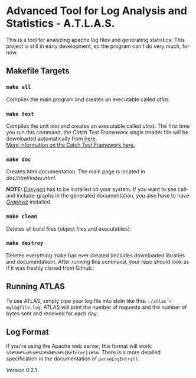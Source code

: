 # Advanced Tool for Log Analysis and Statistics - A.T.L.A.S.
This is a tool for analyzing apache log files and generating statistics. This project is still in early development, so
the program can't do very much, for now.

## Makefile Targets
### `make all`
Compiles the main program and creates an executable called _atlas_.

### `make test`
Compiles the unit test and creates an executable called _utest_. The first time you run this command, the _Catch Test
Framework_ single header file will be downloaded automatically from
[here](https://raw.githubusercontent.com/philsquared/Catch/master/single_include/catch.hpp "catch.cpp").  
[More information on the Catch Test Framework here.](https://github.com/philsquared/Catch "catch.cpp")

### `make doc`
Creates html documentation. The main page is located in _doc/html/index.html_.

**NOTE:** [_Doxygen_](http://www.stack.nl/~dimitri/doxygen/) has to be installed on your system. If you want to see
call- and include-graphs in the generated documentation, you also have to have [_Graphviz_](http://www.graphviz.org/)
installed.

### `make clean`
Deletes all build files (object files and executables).

### `make destroy`
Deletes everything make has ever created (includes downloaded libraties and documentation). After running this command,
your repo should look as if it was freshly cloned from Github.

## Running ATLAS
To use ATLAS, simply pipe your log file into stdin like this: `./atlas < mylogfile.log`. ATLAS will print the number of
requests and the number of bytes sent and received for each day.

## Log Format
If you're using the Apache web server, this format will work: `%t#%h#%u#%s#%I#%O#%U#%{Referer}i#%m`. There is a more
detailed specification in the documentation of `parseLogEntry()`.

_Version_ 0.2.1
